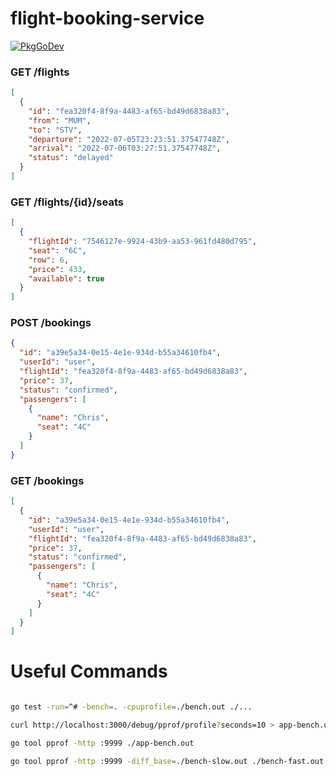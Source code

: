 # flight-booking-service
[![PkgGoDev](https://pkg.go.dev/badge/github.com/christophwitzko/flight-booking-service)](https://pkg.go.dev/github.com/christophwitzko/flight-booking-service)


### GET /flights

```json
[
  {
    "id": "fea320f4-8f9a-4483-af65-bd49d6838a83",
    "from": "MUM",
    "to": "STV",
    "departure": "2022-07-05T23:23:51.37547748Z",
    "arrival": "2022-07-06T03:27:51.37547748Z",
    "status": "delayed"
  }
]
```

### GET /flights/{id}/seats

```json
[
  {
    "flightId": "7546127e-9924-43b9-aa53-961fd480d795",
    "seat": "6C",
    "row": 6,
    "price": 433,
    "available": true
  }
]
```

### POST /bookings

```json
{
  "id": "a39e5a34-0e15-4e1e-934d-b55a34610fb4",
  "userId": "user",
  "flightId": "fea320f4-8f9a-4483-af65-bd49d6838a83",
  "price": 37,
  "status": "confirmed",
  "passengers": [
    {
      "name": "Chris",
      "seat": "4C"
    }
  ]
}
```


### GET /bookings

```json
[
  {
    "id": "a39e5a34-0e15-4e1e-934d-b55a34610fb4",
    "userId": "user",
    "flightId": "fea320f4-8f9a-4483-af65-bd49d6838a83",
    "price": 37,
    "status": "confirmed",
    "passengers": [
      {
        "name": "Chris",
        "seat": "4C"
      }
    ]
  }
]
```

# Useful Commands

```bash

go test -run=^# -bench=. -cpuprofile=./bench.out ./...

curl http://localhost:3000/debug/pprof/profile?seconds=10 > app-bench.out

go tool pprof -http :9999 ./app-bench.out

go tool pprof -http :9999 -diff_base=./bench-slow.out ./bench-fast.out
```
